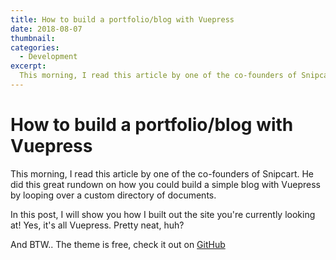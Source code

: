 ```yaml
---
title: How to build a portfolio/blog with Vuepress
date: 2018-08-07
thumbnail:
categories:
  - Development
excerpt:
  This morning, I read this article by one of the co-founders of Snipcart. He did this great rundown on how you could build a simple blog with Vuepress by looping over a custom directory of documents.
---
```


# How to build a portfolio/blog with Vuepress

This morning, I read this article by one of the co-founders of Snipcart. He did this great rundown on how you could build a simple blog with Vuepress by looping over a custom directory of documents.

In this post, I will show you how I built out the site you're currently looking at! Yes, it's all Vuepress. Pretty neat, huh?

And BTW.. The theme is free, check it out on [GitHub](https://github.com)
